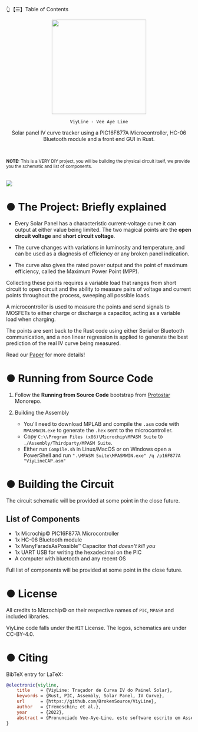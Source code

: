 👆【☰】Table of Contents

<div align="center">
  <img src="https://github.com/BrokenSource/ViyLine/raw/Master/ViyLine/icon.png" onerror="this.src='../ViyLine/icon.png'" width="256"/>

    ViyLine - Vee Aye Line

  Solar panel IV curve tracker using a PIC16F877A Microcontroller, HC-06 Bluetooth module and a front end GUI in Rust.

</div>

<br>

<sub><b>NOTE:</b> This is a VERY DIY project, you will be building the physical circuit itself, we provide you the schematic and list of components.</sub>

<br>

<img src="https://user-images.githubusercontent.com/29046864/206887190-394abf94-4711-4895-99ae-ba2229928477.png"/>



# ● The Project: Briefly explained
- Every Solar Panel has a characteristic current-voltage curve it can output at either value being limited. The two magical points are the **open circuit voltage** and **short circuit voltage**.

- The curve changes with variations in luminosity and temperature, and can be used as a diagnosis of efficiency or any broken panel indication.

- The curve also gives the rated power output and the point of maximum efficiency, called the Maximum Power Point (MPP).

Collecting these points requires a variable load that ranges from short circuit to open circuit and the ability to measure pairs of voltage and current points throughout the process, sweeping all possible loads.

A microcontroller is used to measure the points and send signals to MOSFETs to either charge or discharge a capacitor, acting as a variable load when charging.

The points are sent back to the Rust code using either Serial or Bluetooth communication, and a non linear regression is applied to generate the best prediction of the real IV curve being measured.

Read our [Paper](https://github.com/BrokenSource/ViyLine/raw/Master/Paper/Paper.pdf) for more details!


# ● Running from Source Code

1. Follow the **Running from Source Code** bootstrap from [Protostar](https://github.com/BrokenSource/Protostar) Monorepo.

2. Building the Assembly
    - You'll need to download MPLAB and compile the `.asm` code with `MPASMWIN.exe` to generate the `.hex` sent to the microcontroller.
    - Copy `C:\\Program Files (x86)\Microchip\MPASM Suite` to `./Assembly/Thirdparty/MPASM Suite`.
    - Either run `Compile.sh` in Linux/MacOS or on Windows open a PowerShell and run `".\MPASM Suite\MPASMWIN.exe" /q /p16F877A "ViyLineCAP.asm"`


# ● Building the Circuit
The circuit schematic will be provided at some point in the close future.


## List of Components
- 1x Microchip© PIC16F877A Microcontroller
- 1x HC-06 Bluetooth module
- 1x ManyFaradsAsPossible™ Capacitor *that doesn't kill you*
- 1x UART USB for writing the hexadecimal on the PIC
- A computer with bluetooth and any recent OS

Full list of components will be provided at some point in the close future.



# ● License
All credits to Microchip© on their respective names of `PIC`, `MPASM` and included libraries.

ViyLine code falls under the `MIT` License. The logos, schematics are under CC-BY-4.0.



# ● Citing

BibTeX entry for LaTeX:
```bibtex
@electronic{viyline,
    title    = {ViyLine: Traçador de Curva IV do Painel Solar},
    keywords = {Rust, PIC, Assembly, Solar Panel, IV Curve},
    url      = {https://github.com/BrokenSource/ViyLine},
    author   = {Tremeschin; et al.},
    year     = {2022},
    abstract = {Pronunciado Vee-Aye-Line, este software escrito em Assembly e Rust, disponibilizado em Código Aberto, utilizando o microcontrolador da Microchip© PIC16F877A coleta pontos da Curva IV característica de um Painel Solar com tensões até 50V e corrente até 8A. Seu circuito de medição é composto por capacitores, que atuam como uma carga variável para a coleta de pontos da curva. Também possui uma interface gráfica e funciona com cabo USB Serial UART ou pelo módulo Bluetooth HC-06 para o envio de sinais e recebimento de dados. Possui uma modelagem matemática por métodos computacionais para melhor precisão dos dados exportados pela ferramenta, realizando uma regressão não linear para ajuste de curva dos pontos medidos em relação à curva teórica de operação de um painel solar, a fim de mitigar imprecisões de medição utilizando-se da estatística.},
}
```